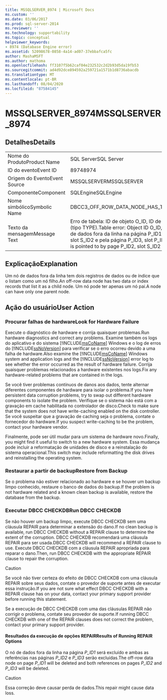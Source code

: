 ```yaml
---
title: MSSQLSERVER_8974 | Microsoft Docs
ms.custom: ''
ms.date: 03/06/2017
ms.prod: sql-server-2014
ms.reviewer: ''
ms.technology: supportability
ms.topic: conceptual
helpviewer_keywords:
- 8974 (Database Engine error)
ms.assetid: 52098678-0858-4a14-ad07-37ebbafca5fc
author: MashaMSFT
ms.author: mathoma
ms.openlocfilehash: ff3107f5b62caf04e232532c2d2b93d5da19fb53
ms.sourcegitcommit: ad4d92dce894592a259721a1571b1d8736abacdb
ms.translationtype: MT
ms.contentlocale: pt-BR
ms.lasthandoff: 08/04/2020
ms.locfileid: "87584145"
---
```

# <a name="mssqlserver_8974"></a><span data-ttu-id="777b1-102">MSSQLSERVER_8974</span><span class="sxs-lookup"><span data-stu-id="777b1-102">MSSQLSERVER_8974</span></span>
    
## <a name="details"></a><span data-ttu-id="777b1-103">Detalhes</span><span class="sxs-lookup"><span data-stu-id="777b1-103">Details</span></span>  
  
|||  
|-|-|  
|<span data-ttu-id="777b1-104">Nome do Produto</span><span class="sxs-lookup"><span data-stu-id="777b1-104">Product Name</span></span>|<span data-ttu-id="777b1-105">SQL Server</span><span class="sxs-lookup"><span data-stu-id="777b1-105">SQL Server</span></span>|  
|<span data-ttu-id="777b1-106">ID do evento</span><span class="sxs-lookup"><span data-stu-id="777b1-106">Event ID</span></span>|<span data-ttu-id="777b1-107">8974</span><span class="sxs-lookup"><span data-stu-id="777b1-107">8974</span></span>|  
|<span data-ttu-id="777b1-108">Origem do Evento</span><span class="sxs-lookup"><span data-stu-id="777b1-108">Event Source</span></span>|<span data-ttu-id="777b1-109">MSSQLSERVER</span><span class="sxs-lookup"><span data-stu-id="777b1-109">MSSQLSERVER</span></span>|  
|<span data-ttu-id="777b1-110">Componente</span><span class="sxs-lookup"><span data-stu-id="777b1-110">Component</span></span>|<span data-ttu-id="777b1-111">SQLEngine</span><span class="sxs-lookup"><span data-stu-id="777b1-111">SQLEngine</span></span>|  
|<span data-ttu-id="777b1-112">Nome simbólico</span><span class="sxs-lookup"><span data-stu-id="777b1-112">Symbolic Name</span></span>|<span data-ttu-id="777b1-113">DBCC3_OFF_ROW_DATA_NODE_HAS_TWO_PARENTS</span><span class="sxs-lookup"><span data-stu-id="777b1-113">DBCC3_OFF_ROW_DATA_NODE_HAS_TWO_PARENTS</span></span>|  
|<span data-ttu-id="777b1-114">Texto da mensagem</span><span class="sxs-lookup"><span data-stu-id="777b1-114">Message Text</span></span>|<span data-ttu-id="777b1-115">Erro de tabela: ID de objeto O_ID, ID de índice I_ID, ID de partição PN_ID, ID de unidade de alocação A_ID (tipo TYPE).</span><span class="sxs-lookup"><span data-stu-id="777b1-115">Table error: Object ID O_ID, index ID I_ID, partition ID PN_ID, alloc unit ID A_ID (type TYPE).</span></span> <span data-ttu-id="777b1-116">O nó de dados fora da linha na página P_ID1, slot S_ID1, ID de texto ID TEXT_ID é apontado pela página P_ID2, slot S_ID2 e pela página P_ID3, slot P_ID3.</span><span class="sxs-lookup"><span data-stu-id="777b1-116">The off-row data node at page P_ID1, slot S_ID1, text ID TEXT_ID is pointed to by page P_ID2, slot S_ID2 and by page P_ID3, slot P_ID3.</span></span>|  
  
## <a name="explanation"></a><span data-ttu-id="777b1-117">Explicação</span><span class="sxs-lookup"><span data-stu-id="777b1-117">Explanation</span></span>  
 <span data-ttu-id="777b1-118">Um nó de dados fora da linha tem dois registros de dados ou de índice que o listam como um nó filho.</span><span class="sxs-lookup"><span data-stu-id="777b1-118">An off-row data node has two data or index records that list it as a child node.</span></span> <span data-ttu-id="777b1-119">Um nó pode ter apenas um nó pai.</span><span class="sxs-lookup"><span data-stu-id="777b1-119">A node can have only one parent node.</span></span>  
  
## <a name="user-action"></a><span data-ttu-id="777b1-120">Ação do usuário</span><span class="sxs-lookup"><span data-stu-id="777b1-120">User Action</span></span>  
  
### <a name="look-for-hardware-failure"></a><span data-ttu-id="777b1-121">Procurar falhas de hardware</span><span class="sxs-lookup"><span data-stu-id="777b1-121">Look for Hardware Failure</span></span>  
 <span data-ttu-id="777b1-122">Execute o diagnóstico de hardware e corrija quaisquer problemas.</span><span class="sxs-lookup"><span data-stu-id="777b1-122">Run hardware diagnostics and correct any problems.</span></span> <span data-ttu-id="777b1-123">Examine também os logs do aplicativo e do sistema [!INCLUDE[msCoName](../../includes/msconame-md.md)] Windows e o log de erros do [!INCLUDE[ssNoVersion](../../includes/ssnoversion-md.md)] para verificar se o erro ocorreu devido a uma falha de hardware.</span><span class="sxs-lookup"><span data-stu-id="777b1-123">Also examine the [!INCLUDE[msCoName](../../includes/msconame-md.md)] Windows system and application logs and the [!INCLUDE[ssNoVersion](../../includes/ssnoversion-md.md)] error log to see whether the error occurred as the result of hardware failure.</span></span> <span data-ttu-id="777b1-124">Corrija quaisquer problemas relacionados a hardware existentes nos logs.</span><span class="sxs-lookup"><span data-stu-id="777b1-124">Fix any hardware-related problems that are contained in the logs.</span></span>  
  
 <span data-ttu-id="777b1-125">Se você tiver problemas contínuos de danos aos dados, tente alternar diferentes componentes de hardware para isolar o problema.</span><span class="sxs-lookup"><span data-stu-id="777b1-125">If you have persistent data corruption problems, try to swap out different hardware components to isolate the problem.</span></span> <span data-ttu-id="777b1-126">Verifique se o sistema não está com a gravação em cache habilitada no controlador de disco.</span><span class="sxs-lookup"><span data-stu-id="777b1-126">Check to make sure that the system does not have write-caching enabled on the disk controller.</span></span> <span data-ttu-id="777b1-127">Se você suspeitar que a gravação de caching seja o problema, contate o fornecedor do hardware.</span><span class="sxs-lookup"><span data-stu-id="777b1-127">If you suspect write-caching to be the problem, contact your hardware vendor.</span></span>  
  
 <span data-ttu-id="777b1-128">Finalmente, pode ser útil mudar para um sistema de hardware novo.</span><span class="sxs-lookup"><span data-stu-id="777b1-128">Finally, you might find it useful to switch to a new hardware system.</span></span> <span data-ttu-id="777b1-129">Essa mudança pode incluir a reformatação de unidades de disco e a reinstalação do sistema operacional.</span><span class="sxs-lookup"><span data-stu-id="777b1-129">This switch may include reformatting the disk drives and reinstalling the operating system.</span></span>  
  
### <a name="restore-from-backup"></a><span data-ttu-id="777b1-130">Restaurar a partir de backup</span><span class="sxs-lookup"><span data-stu-id="777b1-130">Restore from Backup</span></span>  
 <span data-ttu-id="777b1-131">Se o problema não estiver relacionado ao hardware e se houver um backup limpo conhecido, restaure o banco de dados do backup.</span><span class="sxs-lookup"><span data-stu-id="777b1-131">If the problem is not hardware related and a known clean backup is available, restore the database from the backup.</span></span>  
  
### <a name="run-dbcc-checkdb"></a><span data-ttu-id="777b1-132">Executar DBCC CHECKDB</span><span class="sxs-lookup"><span data-stu-id="777b1-132">Run DBCC CHECKDB</span></span>  
 <span data-ttu-id="777b1-133">Se não houver um backup limpo, execute DBCC CHECKDB sem uma cláusula REPAIR para determinar a extensão do dano.</span><span class="sxs-lookup"><span data-stu-id="777b1-133">If no clean backup is available, run DBCC CHECKDB without a REPAIR clause to determine the extent of the corruption.</span></span> <span data-ttu-id="777b1-134">DBCC CHECKDB recomendará uma cláusula REPAIR para ser usada.</span><span class="sxs-lookup"><span data-stu-id="777b1-134">DBCC CHECKDB will recommend a REPAIR clause to use.</span></span> <span data-ttu-id="777b1-135">Execute DBCC CHECKDB com a cláusula REPAIR apropriada para reparar o dano.</span><span class="sxs-lookup"><span data-stu-id="777b1-135">Then, run DBCC CHECKDB with the appropriate REPAIR clause to repair the corruption.</span></span>  
  
> [!CAUTION]  
>  <span data-ttu-id="777b1-136">Se você não tiver certeza do efeito de DBCC CHECKDB com uma cláusula REPAIR sobre seus dados, contate o provedor de suporte antes de executar essa instrução.</span><span class="sxs-lookup"><span data-stu-id="777b1-136">If you are not sure what effect DBCC CHECKDB with a REPAIR clause has on your data, contact your primary support provider before running this statement.</span></span>  
  
 <span data-ttu-id="777b1-137">Se a execução de DBCC CHECKDB com uma das cláusulas REPAIR não corrigir o problema, contate seu provedor de suporte.</span><span class="sxs-lookup"><span data-stu-id="777b1-137">If running DBCC CHECKDB with one of the REPAIR clauses does not correct the problem, contact your primary support provider.</span></span>  
  
#### <a name="results-of-running-repair-options"></a><span data-ttu-id="777b1-138">Resultados da execução de opções REPAIR</span><span class="sxs-lookup"><span data-stu-id="777b1-138">Results of Running REPAIR Options</span></span>  
 <span data-ttu-id="777b1-139">O nó de dados fora da linha na página *P_ID1* será excluído e ambas as referências nas páginas *P_ID2* e *P_ID3* serão excluídas.</span><span class="sxs-lookup"><span data-stu-id="777b1-139">The off-row data node on page *P_ID1* will be deleted and both references on pages *P_ID2* and *P_ID3* will be deleted.</span></span>  
  
> [!CAUTION]  
>  <span data-ttu-id="777b1-140">Essa correção deve causar perda de dados.</span><span class="sxs-lookup"><span data-stu-id="777b1-140">This repair might cause data loss.</span></span>  
  
  
